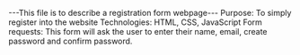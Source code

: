 ---This file is to describe a registration form webpage---
Purpose: To simply register into the website
Technologies: HTML, CSS, JavaScript
Form requests: This form will ask the user to enter their name, email, create password and confirm password.
